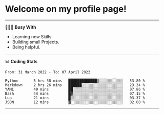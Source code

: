# Welcome on my profile page!
<!-- print(("dralla"[::-1]+"s").capitalize()) -->

---
👨🏻‍💻 **Busy With**
* Learning new Skills.
* Building small Projects.
* Being helpful.

---
📊 **Coding Stats**
<!--START_SECTION:waka-->

```text
From: 31 March 2022 - To: 07 April 2022

Python       5 hrs 38 mins   █████████████▒░░░░░░░░░░░   53.80 %
Markdown     2 hrs 26 mins   ██████░░░░░░░░░░░░░░░░░░░   23.34 %
YAML         49 mins         ██░░░░░░░░░░░░░░░░░░░░░░░   07.86 %
Bash         44 mins         █▓░░░░░░░░░░░░░░░░░░░░░░░   07.15 %
Lua          21 mins         █░░░░░░░░░░░░░░░░░░░░░░░░   03.37 %
JSON         12 mins         ▓░░░░░░░░░░░░░░░░░░░░░░░░   02.00 %
```

<!--END_SECTION:waka-->
---
